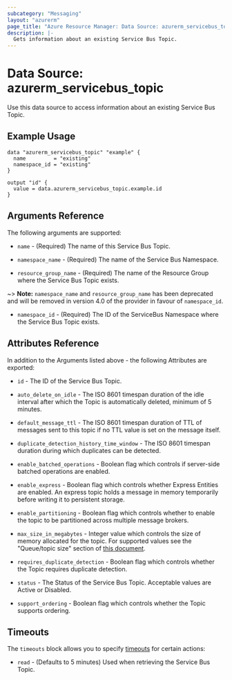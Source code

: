 ```yaml
---
subcategory: "Messaging"
layout: "azurerm"
page_title: "Azure Resource Manager: Data Source: azurerm_servicebus_topic"
description: |-
  Gets information about an existing Service Bus Topic.
---
```


# Data Source: azurerm_servicebus_topic

Use this data source to access information about an existing Service Bus Topic.

## Example Usage

```hcl
data "azurerm_servicebus_topic" "example" {
  name         = "existing"
  namespace_id = "existing"
}

output "id" {
  value = data.azurerm_servicebus_topic.example.id
}
```

## Arguments Reference

The following arguments are supported:

* `name` - (Required) The name of this Service Bus Topic.

* `namespace_name` - (Required) The name of the Service Bus Namespace.

* `resource_group_name` - (Required) The name of the Resource Group where the Service Bus Topic exists.

~> **Note:** `namespace_name` and `resource_group_name` has been deprecated and will be removed in version 4.0 of the provider in favour of `namespace_id`.

* `namespace_id` - (Required) The ID of the ServiceBus Namespace where the Service Bus Topic exists.

## Attributes Reference

In addition to the Arguments listed above - the following Attributes are exported:

* `id` - The ID of the Service Bus Topic.

* `auto_delete_on_idle` - The ISO 8601 timespan duration of the idle interval after which the Topic is automatically deleted, minimum of 5 minutes.

* `default_message_ttl` - The ISO 8601 timespan duration of TTL of messages sent to this topic if no TTL value is set on the message itself.

* `duplicate_detection_history_time_window` - The ISO 8601 timespan duration during which duplicates can be detected.

* `enable_batched_operations` - Boolean flag which controls if server-side batched operations are enabled.

* `enable_express` - Boolean flag which controls whether Express Entities are enabled. An express topic holds a message in memory temporarily before writing it to persistent storage.

* `enable_partitioning` - Boolean flag which controls whether to enable the topic to be partitioned across multiple message brokers.

* `max_size_in_megabytes` - Integer value which controls the size of memory allocated for the topic. For supported values see the "Queue/topic size" section of [this document](https://docs.microsoft.com/azure/service-bus-messaging/service-bus-quotas).

* `requires_duplicate_detection` - Boolean flag which controls whether the Topic requires duplicate detection.

* `status` - The Status of the Service Bus Topic. Acceptable values are Active or Disabled.

* `support_ordering` - Boolean flag which controls whether the Topic supports ordering.

## Timeouts

The `timeouts` block allows you to specify [timeouts](https://www.terraform.io/language/resources/syntax#operation-timeouts) for certain actions:

* `read` - (Defaults to 5 minutes) Used when retrieving the Service Bus Topic.
